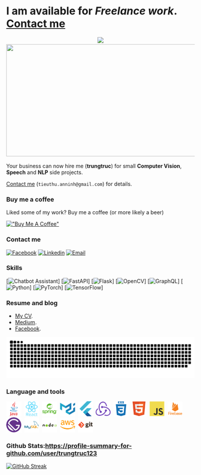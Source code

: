 # I am available for _Freelance work_. [Contact me](#contact-me)

<div id="header" align="center">
  <img src="https://media.giphy.com/media/M9gbBd9nbDrOTu1Mqx/giphy.gif" width="100"/>
</div>

<div align="center">
  <img src="https://media.giphy.com/media/dWesBcTLavkZuG35MI/giphy.gif" width="600" height="300"/>
</div>

Your business can now hire me (**trungtruc**) for small **Computer Vision**, **Speech** and **NLP** side projects.

[Contact me](#contact-me) (`tieuthu.anninh@gmail.com`) for details.

### Buy me a coffee
Liked some of my work? Buy me a coffee (or more likely a beer)

[!["Buy Me A Coffee"](https://www.buymeacoffee.com/assets/img/custom_images/orange_img.png)](https://www.buymeacoffee.com/tructt?new=1)

### Contact me
                  
[![Facebook](https://img.shields.io/badge/facebook-%231877F2.svg?&style=for-the-badge&logo=facebook&logoColor=white)](https://www.facebook.com/profile.php?id=100038801181933)
[![Linkedin](https://img.shields.io/badge/linkedin-%230077B5.svg?&style=for-the-badge&logo=linkedin&logoColor=white)](https://www.linkedin.com/in/truc-tran-trung-380533149/)
[![Email](https://img.shields.io/badge/gmail-%23EA4335.svg?&style=for-the-badge&logo=gmail&logoColor=white)](mailto:tieuthu.anninh@gmail.com?subject=[Freelancer]%20Hello)

### Skills

[![Chatbot Assistant](https://img.shields.io/badge/google%20assistant-4285F4?style=for-the-badge&logo=google%20assistant&logoColor=white)]
[![FastAPI](https://img.shields.io/badge/FastAPI-005571?style=for-the-badge&logo=fastapi)]
[![Flask](https://img.shields.io/badge/flask-%23000.svg?style=for-the-badge&logo=flask&logoColor=white)]
[![OpenCV](https://img.shields.io/badge/opencv-%23white.svg?style=for-the-badge&logo=opencv&logoColor=white)]
[![GraphQL](https://img.shields.io/badge/-GraphQL-E10098?style=for-the-badge&logo=graphql&logoColor=white)]
[	![Python](https://img.shields.io/badge/python-3670A0?style=for-the-badge&logo=python&logoColor=ffdd54)]
[![PyTorch](https://img.shields.io/badge/PyTorch-%23EE4C2C.svg?style=for-the-badge&logo=PyTorch&logoColor=white)]
[![TensorFlow](https://img.shields.io/badge/TensorFlow-%23FF6F00.svg?style=for-the-badge&logo=TensorFlow&logoColor=white)]


### Resume and blog
  
  - [My CV](https://github.com/trungtruc123/CV_Professional/blob/main/Simple_CV.pdf).
  - [Medium](https://viblo.asia/u/tructt2).
  - [Facebook](https://www.facebook.com/profile.php?id=100038801181933).
  
![github contribution grid snake animation](https://raw.githubusercontent.com/hoc081098/hoc081098/output/github-contribution-grid-snake.svg)

### Language and tools
<div>
  <img src="https://github.com/devicons/devicon/blob/master/icons/java/java-original-wordmark.svg" title="Java" alt="Java" width="40" height="40"/>&nbsp;
  <img src="https://github.com/devicons/devicon/blob/master/icons/react/react-original-wordmark.svg" title="React" alt="React" width="40" height="40"/>&nbsp;
  <img src="https://github.com/devicons/devicon/blob/master/icons/spring/spring-original-wordmark.svg" title="Spring" alt="Spring" width="40" height="40"/>&nbsp;
  <img src="https://github.com/devicons/devicon/blob/master/icons/materialui/materialui-original.svg" title="Material UI" alt="Material UI" width="40" height="40"/>&nbsp;
  <img src="https://github.com/devicons/devicon/blob/master/icons/flutter/flutter-original.svg" title="Flutter" alt="Flutter" width="40" height="40"/>&nbsp;
  <img src="https://github.com/devicons/devicon/blob/master/icons/redux/redux-original.svg" title="Redux" alt="Redux " width="40" height="40"/>&nbsp;
  <img src="https://github.com/devicons/devicon/blob/master/icons/css3/css3-plain-wordmark.svg"  title="CSS3" alt="CSS" width="40" height="40"/>&nbsp;
  <img src="https://github.com/devicons/devicon/blob/master/icons/html5/html5-original.svg" title="HTML5" alt="HTML" width="40" height="40"/>&nbsp;
  <img src="https://github.com/devicons/devicon/blob/master/icons/javascript/javascript-original.svg" title="JavaScript" alt="JavaScript" width="40" height="40"/>&nbsp;
  <img src="https://github.com/devicons/devicon/blob/master/icons/firebase/firebase-plain-wordmark.svg" title="Firebase" alt="Firebase" width="40" height="40"/>&nbsp;
  <img src="https://github.com/devicons/devicon/blob/master/icons/gatsby/gatsby-original.svg" title="Gatsby"  alt="Gatsby" width="40" height="40"/>&nbsp;
  <img src="https://github.com/devicons/devicon/blob/master/icons/mysql/mysql-original-wordmark.svg" title="MySQL"  alt="MySQL" width="40" height="40"/>&nbsp;
  <img src="https://github.com/devicons/devicon/blob/master/icons/nodejs/nodejs-original-wordmark.svg" title="NodeJS" alt="NodeJS" width="40" height="40"/>&nbsp;
  <img src="https://github.com/devicons/devicon/blob/master/icons/amazonwebservices/amazonwebservices-plain-wordmark.svg" title="AWS" alt="AWS" width="40" height="40"/>&nbsp;
  <img src="https://github.com/devicons/devicon/blob/master/icons/git/git-original-wordmark.svg" title="Git" **alt="Git" width="40" height="40"/>
</div>


### Github Stats:<a href="https://profile-summary-for-github.com/user/trungtruc123">https://profile-summary-for-github.com/user/trungtruc123</a>

[![GitHub Streak](https://github-readme-streak-stats.herokuapp.com/?user=DenverCoder1)](https://git.io/streak-stats)
